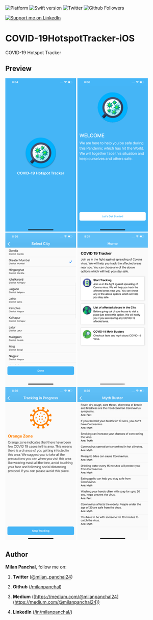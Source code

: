 
![Platform](https://img.shields.io/badge/platform-ios-blue.svg?style=flat)
![Swift version](https://img.shields.io/badge/Swift-5-orange.svg?style=flat)
![Twitter](https://img.shields.io/twitter/follow/milan_panchal24?style=social)
![Github Followers](https://img.shields.io/github/followers/milanpanchal?label=Follow&style=social)

<a href="https://www.linkedin.com/in/milanpanchal/">
    <img src="https://img.shields.io/badge/Support-Recommend%2FEndorse%20me%20on%20Linkedin-blue?style=for-the-badge&logo=linkedin" alt="Support me on LinkedIn" /></a>

# COVID-19HotspotTracker-iOS
COVID-19 Hotspot Tracker



## Preview

<img src="Screenshots/1.png" height="480"/>
<img src="Screenshots/2.png" height="480"/>
<img src="Screenshots/3.png" height="480"/>
<img src="Screenshots/4.png" height="480"/>
<img src="Screenshots/5-3.png" height="480"/>
<img src="Screenshots/6.png" height="480"/>


## Author

**Milan Panchal**, follow me on:

1. **Twitter** ([@milan_panchal24](https://twitter.com/milan_panchal24))

2. **Github** ([/milanpanchal](https://github.com/milanpanchal/))

3. **Medium** ([https://medium.com/@milanpanchal24](https://medium.com/@milanpanchal24))

4. **LinkedIn** ([/in/milanpanchal/](https://www.linkedin.com/in/milanpanchal/))



